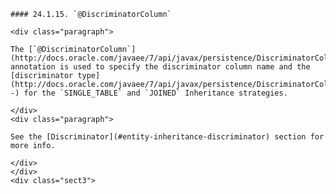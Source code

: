 
    #### 24.1.15. `@DiscriminatorColumn`

    <div class="paragraph">

    The [`@DiscriminatorColumn`](http://docs.oracle.com/javaee/7/api/javax/persistence/DiscriminatorColumn.html) annotation is used to specify the discriminator column name and the [discriminator type](http://docs.oracle.com/javaee/7/api/javax/persistence/DiscriminatorColumn.html#discriminatorType--) for the `SINGLE_TABLE` and `JOINED` Inheritance strategies.

    </div>
    <div class="paragraph">

    See the [Discriminator](#entity-inheritance-discriminator) section for more info.

    </div>
    </div>
    <div class="sect3">